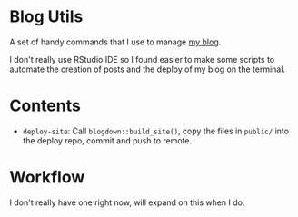 # Blog Utils

A set of handy commands that I use to manage [my blog](https://masher2.github.io).

I don't really use RStudio IDE so I found easier to make some scripts to automate the creation of posts and the deploy of my blog on the terminal.


# Contents

* `deploy-site`: Call `blogdown::build_site()`, copy the files in `public/` into the deploy repo, commit and push to remote.


# Workflow

I don't really have one right now, will expand on this when I do.
